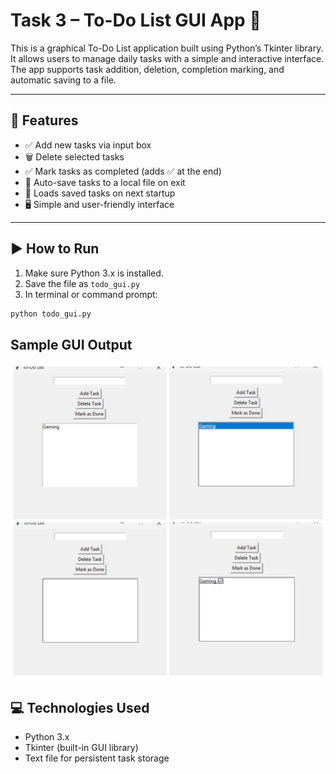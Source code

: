 # Task 3 – To-Do List GUI App 📝

This is a graphical To-Do List application built using Python’s Tkinter library.  
It allows users to manage daily tasks with a simple and interactive interface.  
The app supports task addition, deletion, completion marking, and automatic saving to a file.

---

## 🔧 Features

- ✅ Add new tasks via input box
- 🗑️ Delete selected tasks
- ✅ Mark tasks as completed (adds ✅ at the end)
- 💾 Auto-save tasks to a local file on exit
- 📂 Loads saved tasks on next startup
- 🖥️ Simple and user-friendly interface

---

## ▶️ How to Run

1. Make sure Python 3.x is installed.
2. Save the file as `todo_gui.py`
3. In terminal or command prompt:

```bash
python todo_gui.py

```
## Sample GUI Output

![To-Do List GUI](screenshot.png)

## 💻 Technologies Used

 - Python 3.x
 -  Tkinter (built-in GUI library)
 - Text file for persistent task storage
